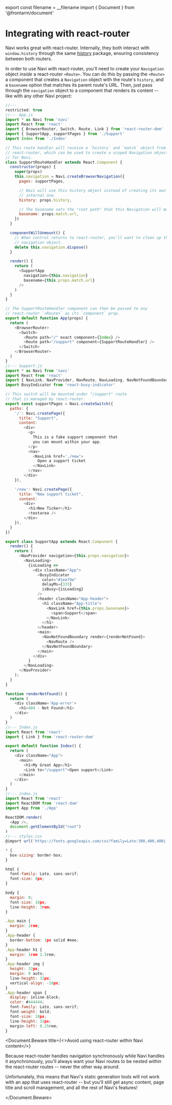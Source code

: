 export const filename = __filename
import { Document } from '@frontarm/document'

Integrating with react-router
=============================

Navi works great with react-router. Internally, they both interact with `window.history` through the same [history](https://www.npmjs.com/package/history) package, ensuring consistency between both routers.

In order to use Navi with react-router, you'll need to create your `Navigation` object *inside* a react-router `<Route>`. You can do this by passing the `<Route>` a component that creates a `Navigation` object with the route's `history`, and a `basename` option that matches its parent route's URL. Then, just pass through the `navigation` object to a component that renders its content -- like with any other Navi project:

```js
//---
restricted: true
//--- App.js
import * as Navi from 'navi'
import React from 'react'
import { BrowserRouter, Switch, Route, Link } from 'react-router-dom'
import { SupportApp, supportPages } from './Support'
import Index from './Index'

// This route handler will receive a `history` and `match` object from
// react-router, which can be used to create a scoped Navigation object
// for Navi.
class SupportRouteHandler extends React.Component {
  constructor(props) {
    super(props)
    this.navigation = Navi.createBrowserNavigation({
      pages: supportPages,

      // Navi will use this history object instead of creating its own
      // internal one.
      history: props.history,

      // The basename sets the "root path" that this Navigation will manage.
      basename: props.match.url,
    })
  }

  componentWillUnmount() {
    // When control returns to react-router, you'll want to clean up the
    // navigation object.
    delete this.navigation.dispose()
  }

  render() {
    return (
      <SupportApp 
        navigation={this.navigation}
        basename={this.props.match.url}
      />
    )
  }
}

// The SupportRouteHandler component can then be passed to any
// react-router `<Route>` as its `component` prop.
export default function App(props) {
  return (
    <BrowserRouter>
      <Switch>
        <Route path="/" exact component={Index} />
        <Route path="/support" component={SupportRouteHandler} />
      </Switch>
    </BrowserRouter>
  )
}
//--- Support.js
import * as Navi from 'navi'
import React from 'react'
import { NavLink, NavProvider, NavRoute, NavLoading, NavNotFoundBoundary } from 'react-navi'
import BusyIndicator from 'react-busy-indicator'

// This switch will be mounted under "/support" route
// that is managed by react-router.
export const supportPages = Navi.createSwitch({
  paths: {
    '/': Navi.createPage({
      title: "Support",
      content:
        <div>
          <p>
            This is a fake support component that 
            you can mount within your app.
          </p>
          <nav>
            <NavLink href='./new'>
              Open a support ticket
            </NavLink>
          </nav>
        </div>
    }),

    '/new': Navi.createPage({
      title: "New support ticket",
      content:
        <div>
          <h1>New Ticker</h1>
          <textarea />
        </div>
    }),
  }
})

export class SupportApp extends React.Component {
  render() {
    return (
      <NavProvider navigation={this.props.navigation}>
        <NavLoading>
          {isLoading =>
            <div className="App">
              <BusyIndicator
                color="#1ee79e"
                delayMs={333}
                isBusy={isLoading}
              />
              <header className="App-header">
                <h1 className="App-title">
                  <NavLink href={this.props.basename}>
                    <span>Support</span>
                  </NavLink>
                </h1>
              </header>
              <main>
                <NavNotFoundBoundary render={renderNotFound}>
                  <NavRoute />
                </NavNotFoundBoundary>
              </main>
            </div>
          }
        </NavLoading>
      </NavProvider>
    );
  }
}

function renderNotFound() {
  return (
    <div className='App-error'>
      <h1>404 - Not Found</h1>
    </div>
  )
}
//--- Index.js
import React from 'react'
import { Link } from 'react-router-dom'

export default function Index() {
  return (
    <div className="App">
      <main>
        <h1>My Great App</h1>
        <Link to="/support">Open support</Link>
      </main>
    </div>
  )
}    
//--- index.js
import React from 'react'
import ReactDOM from 'react-dom'
import App from './App'

ReactDOM.render(
  <App />,
  document.getElementById("root")
)
//--- styles.css
@import url('https://fonts.googleapis.com/css?family=Lato:300,400,400i,700,900|Inconsolata:400,700');

* {
  box-sizing: border-box;
}

html {
  font-family: Lato, sans-serif;
  font-size: 8px;
}

body {
  margin: 0;
  font-size: 16px;
  line-height: 3rem;
}

.App main {
  margin: 2rem;
}
.App-header {
  border-bottom: 1px solid #eee;
}
.App-header h1 {
  margin: 1rem 1.5rem;
}
.App-header img {
  height: 32px;
  margin: 0 auto;
  line-height: 32px;
  vertical-align: -10px;
}
.App-header span {
  display: inline-block;
  color: #444444;
  font-family: Lato, sans-serif;
  font-weight: bold;
  font-size: 18px;
  line-height: 32px;
  margin-left: 0.25rem;
}
```

<Document.Beware
  title={<>Avoid using react-router <em>within</em> Navi content</>}
>

Because react-router handles navigation synchronously while Navi handles it asynchronously, you'll always want your Navi routes to be nested *within* the react-router routes -- never the other way around.

Unfortunately, this means that Navi's static generation tools will not work with an app that uses react-router -- but you'll still get async content, page title and scroll management, and all the rest of Navi's features!

</Document.Beware>